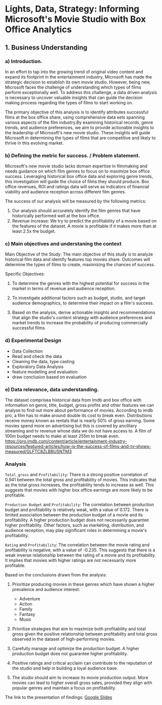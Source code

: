 # Lights, Data, Strategy: Informing Microsoft's Movie Studio with Box Office Analytics

## 1. Business Understanding
### a) Introduction.

In an effort to tap into the growing trend of original video content and expand its footprint in the entertainment industry, Microsoft has made the strategic decision to establish its own movie studio. However, being new, Microsoft faces the challenge of understanding which types of films perform exceptionally well. To address this challenge, a data driven analysis is necessary to uncover valuable insights that can guide the decision making process regarding the types of films to start working on. 

The primary objective of this analysis is to identify attributes successful films at the box office share, using comprehensive data sets spanning various aspects of the film industry.By examining historical records, genre trends, and audience preferences, we aim to provide actionable insights to the leadership of Microsoft's new movie studio. 
These insights will guide Microsoft in determining the types of films that are competitive and likely to thrive in this evolving market. 

### b) Defining the metric for success. / Problem statement. 

Microsoft's new movie studio lacks domain expertise in filmmaking and needs guidance on which film genres to focus on to maximize box office success. Leveraging historical box office data and exploring genre trends, this investigation will guide the choice of films they should produce. Box office revenues, ROI and ratings data will serve as indicators of financial viability and audience reception across different film genres.

The success of our analysis will be measured by the following metrics:

1. Our analysis should accurately identify the film genres that have historically performed well at the box office.
2. Revenue increase: We try to predict the profitability of a movie based on the features of the dataset. A movie is profitable if it makes more than at least 2.5x the budget.

### c) Main objectives and understaning the context 
Main Objective of the Study:
The main objective of this study is to analyze historical film data and identify features top movies share. Outcomes will determine the types of films to create, maximizing the chances of success.

Specific Objectives:
1. To determine the genres with the highest potential for success in the market in terms of revenue and audience reception.

2. To investigate additional factors such as budget, studio, and target audience demographics, to determine their impact on a film's success. 

3. Based on the analysis, derive actionable insights and recommendations that align the studio's content strategy with audience preferences and market trends to increase the probability of producing commercially successful films.

### d) Experimental Design
- Data Collection
- Read and check the data
- Cleaning the data, type casting
- Exploratory Data Analysis
- feature modelling and evaluation
- draw conclusion based on evaluation

### e) Data relevance, data understanding. 
The dataset comprisea historical data from Imdb and box office with information on genre, title, budget, gross profits and other features we can analyse to find out more about performance of movies. 
According to imdb pro, a film has to make around double its cost to break even. Distributions receive money known as rentals that is nearly 50% of gross earning. Some movies spend more on advertising but this is covered by ancilliary streaming and tv revenue whose data we do not have access to. A film of 100m budget needs to make at least 255m to break even. https://pro.imdb.com/content/article/entertainment-industry-resources/featured-articles/how-is-the-success-of-films-and-tv-shows-measured/GLFTC8ZLBBUSNTM3

### Analysis 

`Total_gross` and `Profitability`: There is a strong positive correlation of 0.941 between the total gross and profitability of movies. This indicates that as the total gross increases, the profitability tends to increase as well. This suggests that movies with higher box office earnings are more likely to be profitable.

`Production Budget` and `Profitability`: The correlation between production budget and profitability is relatively weak, with a value of 0.172. There is limited association between the production budget of a movie and its profitability. A higher production budget does not necessarily guarantee higher profitability. Other factors, such as marketing, distribution, and audience reception, may play significant roles in determining a movie's profitability.

`Rating` and `Profitability`: The correlation between the movie rating and profitability is negative, with a value of -0.235. This suggests that there is a weak inverse relationship between the rating of a movie and its profitability. It implies that movies with higher ratings are not necessarily more profitable.

Based on the conclusions drawn from the analysis:

1. Prioritize producing movies in these genres which have shown a higher prevalence and audience interest:
   - Adventure
   - Action
   - Family
   - Fantasy
   - Music

2. Prioritize strategies that aim to maximize both profitability and total gross given the positive relationship between profitability and total gross observed in the dataset of high-performing movies. 

3. Carefully manage and optimize the production budget. A higher production budget does not guarantee higher profitability.

4. Positive ratings and critical acclaim can contribute to the reputation of the studio and help in building a loyal audience base.

5. The studio should aim to increase its movie production output. More movies can lead to higher overall gross sales, provided they align with popular genres and maintain a focus on profitability.


The link to the presentation of findings: [Google Slides](https://docs.google.com/presentation/d/1-STVA_1KYjX_UMhoOe1hw6DfreCVZAArZXS-kufmtbg/edit?usp=sharing)
